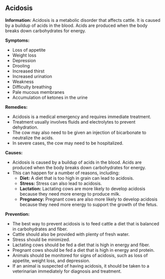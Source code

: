 ## Acidosis

**Information:** Acidosis is a metabolic disorder that affects cattle. It is caused by a buildup of acids in the blood. Acids are produced when the body breaks down carbohydrates for energy.

**Symptoms:**

* Loss of appetite
* Weight loss
* Depression
* Drooling
* Increased thirst
* Increased urination
* Weakness
* Difficulty breathing
* Pale mucous membranes
* Accumulation of ketones in the urine

**Remedies:**

* Acidosis is a medical emergency and requires immediate treatment.
* Treatment usually involves fluids and electrolytes to prevent dehydration.
* The cow may also need to be given an injection of bicarbonate to neutralize the acids.
* In severe cases, the cow may need to be hospitalized.

**Causes:**

* Acidosis is caused by a buildup of acids in the blood. Acids are produced when the body breaks down carbohydrates for energy.
* This can happen for a number of reasons, including:
    * **Diet:** A diet that is too high in grain can lead to acidosis.
    * **Stress:** Stress can also lead to acidosis.
    * **Lactation:** Lactating cows are more likely to develop acidosis because they need more energy to produce milk.
    * **Pregnancy:** Pregnant cows are also more likely to develop acidosis because they need more energy to support the growth of the fetus.

**Prevention:**

* The best way to prevent acidosis is to feed cattle a diet that is balanced in carbohydrates and fiber.
* Cattle should also be provided with plenty of fresh water.
* Stress should be minimized.
* Lactating cows should be fed a diet that is high in energy and fiber.
* Pregnant cows should be fed a diet that is high in energy and protein.
* Animals should be monitored for signs of acidosis, such as loss of appetite, weight loss, and depression.
* If an animal is suspected of having acidosis, it should be taken to a veterinarian immediately for diagnosis and treatment.

